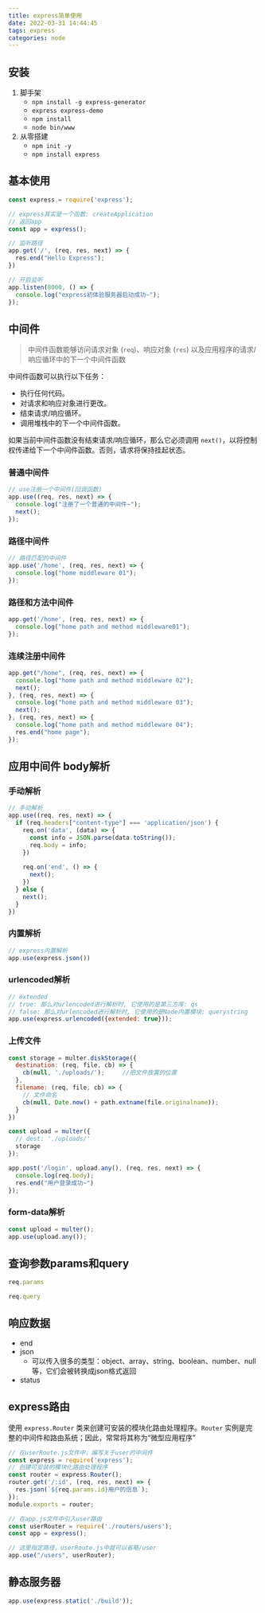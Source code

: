 ```yaml
---
title: express简单使用
date: 2022-03-31 14:44:45
tags: express
categories: node
---
```


## 安装

1. 脚手架
   - `npm install -g express-generator`
   - `express express-demo`
   - `npm install`
   - `node bin/www`
2. 从零搭建
   - `npm init -y`
   - `npm install express`

<!--more-->

## 基本使用

```javascript
const express = require('express');

// express其实是一个函数: createApplication
// 返回app
const app = express();

// 监听路径
app.get('/', (req, res, next) => {
  res.end("Hello Express");
})

// 开启监听
app.listen(8000, () => {
  console.log("express初体验服务器启动成功~");
});

```

## 中间件

> 中间件函数能够访问请求对象 (`req`)、响应对象 (`res`) 以及应用程序的请求/响应循环中的下一个中间件函数

中间件函数可以执行以下任务：

- 执行任何代码。
- 对请求和响应对象进行更改。
- 结束请求/响应循环。
- 调用堆栈中的下一个中间件函数。

如果当前中间件函数没有结束请求/响应循环，那么它必须调用 `next()`，以将控制权传递给下一个中间件函数。否则，请求将保持挂起状态。

### 普通中间件

```javascript
// use注册一个中间件(回调函数)
app.use((req, res, next) => {
  console.log("注册了一个普通的中间件~");
  next();
});
```

### 路径中间件

```javascript
// 路径匹配的中间件
app.use('/home', (req, res, next) => {
  console.log("home middleware 01");
});
```

### 路径和方法中间件

```javascript
app.get('/home', (req, res, next) => {
  console.log("home path and method middleware01");
});
```

### 连续注册中间件

```javascript
app.get("/home", (req, res, next) => {
  console.log("home path and method middleware 02");
  next();
}, (req, res, next) => {
  console.log("home path and method middleware 03");
  next();
}, (req, res, next) => {
  console.log("home path and method middleware 04");
  res.end("home page");
});
```

## 应用中间件 body解析

### 手动解析

```javascript
// 手动解析
app.use((req, res, next) => {
  if (req.headers["content-type"] === 'application/json') {
    req.on('data', (data) => {
      const info = JSON.parse(data.toString());
      req.body = info;
    })
  
    req.on('end', () => {
      next();
    })
  } else {
    next();
  }
})
```

### 内置解析

```javascript
// express内置解析
app.use(express.json())
```

### urlencoded解析

```javascript
// extended
// true: 那么对urlencoded进行解析时, 它使用的是第三方库: qs
// false: 那么对urlencoded进行解析时, 它使用的是Node内置模块: querystring
app.use(express.urlencoded({extended: true}));
```

### 上传文件

```javascript
const storage = multer.diskStorage({
  destination: (req, file, cb) => {
    cb(null, './uploads/');		//把文件放置的位置
  },
  filename: (req, file, cb) => {
    // 文件命名
    cb(null, Date.now() + path.extname(file.originalname));
  }
})

const upload = multer({
  // dest: './uploads/'
  storage
});

app.post('/login', upload.any(), (req, res, next) => {
  console.log(req.body);
  res.end("用户登录成功~")
});
```

### form-data解析

```javascript
const upload = multer();
app.use(upload.any());
```

## 查询参数params和query

```javascript
req.params

req.query
```

## 响应数据

- end
- json
  - 可以传入很多的类型：object、array、string、boolean、number、null等，它们会被转换成json格式返回
- status

## express路由

使用 `express.Router` 类来创建可安装的模块化路由处理程序。`Router` 实例是完整的中间件和路由系统；因此，常常将其称为“微型应用程序”

```javascript
// 在userRoute.js文件中，编写关于user的中间件
const express = require('express');
// 创建可安装的模块化路由处理程序
const router = express.Router();
router.get('/:id', (req, res, next) => {
  res.json(`${req.params.id}用户的信息`);
});
module.exports = router;
```

```javascript
// 在app.js文件中引入user路由
const userRouter = require('./routers/users');
const app = express();

// 这里指定路径，userRoute.js中就可以省略/user
app.use("/users", userRouter);
```

## 静态服务器

```javascript
app.use(express.static('./build'));
```

